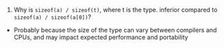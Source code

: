 1. Why is `sizeof(a) / sizeof(t)`, where t is the type. inferior compared to `sizeof(a) / sizeof(a[0])`?

- Probably because the size of the type can vary between compilers and CPUs, and may impact expected performance and portability
